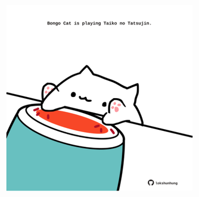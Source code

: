 <!-- built at 18/05/2023, 20:00:53 UTC -->
<p align="center">
  <img width="500" height="500" src="./ReadmeImage.svg">
</p>

